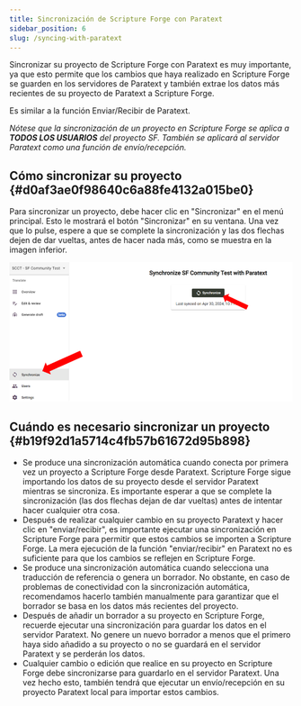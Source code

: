 ```yaml
---
title: Sincronización de Scripture Forge con Paratext
sidebar_position: 6
slug: /syncing-with-paratext
---
```


Sincronizar su proyecto de Scripture Forge con Paratext es muy importante, ya que esto permite que los cambios que haya realizado en Scripture Forge se guarden en los servidores de Paratext y también extrae los datos más recientes de su proyecto de Paratext a Scripture Forge.

Es similar a la función Enviar/Recibir de Paratext.

_Nótese que la sincronización de un proyecto en Scripture Forge se aplica a_ _**TODOS LOS USUARIOS**_ _del proyecto SF. También se aplicará al servidor Paratext como una función de envío/recepción._

## **Cómo sincronizar su proyecto** {#d0af3ae0f98640c6a88fe4132a015be0}

Para sincronizar un proyecto, debe hacer clic en "Sincronizar" en el menú principal. Esto le mostrará el botón "Sincronizar" en su ventana. Una vez que lo pulse, espere a que se complete la sincronización y las dos flechas dejen de dar vueltas, antes de hacer nada más, como se muestra en la imagen inferior.

![](./1990846672.png)

## **Cuándo es necesario sincronizar un proyecto** {#b19f92d1a5714c4fb57b61672d95b898}

- Se produce una sincronización automática cuando conecta por primera vez un proyecto a Scripture Forge desde Paratext. Scripture Forge sigue importando los datos de su proyecto desde el servidor Paratext mientras se sincroniza. Es importante esperar a que se complete la sincronización (las dos flechas dejan de dar vueltas) antes de intentar hacer cualquier otra cosa.
- Después de realizar cualquier cambio en su proyecto Paratext y hacer clic en "enviar/recibir", es importante ejecutar una sincronización en Scripture Forge para permitir que estos cambios se importen a Scripture Forge. La mera ejecución de la función "enviar/recibir" en Paratext no es suficiente para que los cambios se reflejen en Scripture Forge.
- Se produce una sincronización automática cuando selecciona una traducción de referencia o genera un borrador. No obstante, en caso de problemas de conectividad con la sincronización automática, recomendamos hacerlo también manualmente para garantizar que el borrador se basa en los datos más recientes del proyecto.
- Después de añadir un borrador a su proyecto en Scripture Forge, recuerde ejecutar una sincronización para guardar los datos en el servidor Paratext. No genere un nuevo borrador a menos que el primero haya sido añadido a su proyecto o no se guardará en el servidor Paratext y se perderán los datos.
- Cualquier cambio o edición que realice en su proyecto en Scripture Forge debe sincronizarse para guardarlo en el servidor Paratext. Una vez hecho esto, también tendrá que ejecutar un envío/recepción en su proyecto Paratext local para importar estos cambios.
